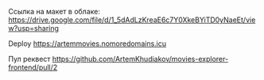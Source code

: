 Ссылка на макет в облаке:
https://drive.google.com/file/d/1_5dAdLzKreaE6c7Y0XkeBYiTD0yNaeEt/view?usp=sharing

Deploy https://artemmovies.nomoredomains.icu

Пул реквест https://github.com/ArtemKhudiakov/movies-explorer-frontend/pull/2